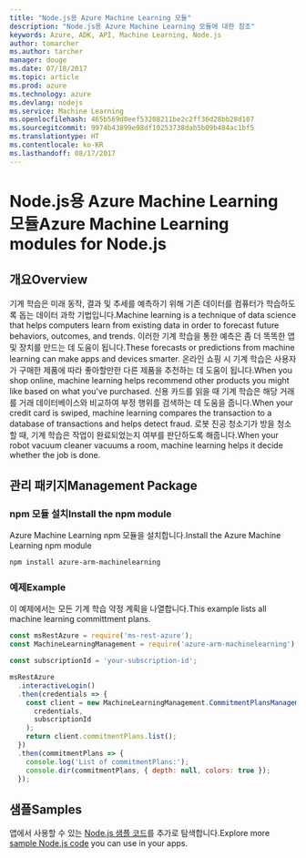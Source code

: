 ```yaml
---
title: "Node.js용 Azure Machine Learning 모듈"
description: "Node.js용 Azure Machine Learning 모듈에 대한 참조"
keywords: Azure, ADK, API, Machine Learning, Node.js
author: tomarcher
ms.author: tarcher
manager: douge
ms.date: 07/18/2017
ms.topic: article
ms.prod: azure
ms.technology: azure
ms.devlang: nodejs
ms.service: Machine Learning
ms.openlocfilehash: 465b569d0eef53208211be2c2ff36d28bb28d107
ms.sourcegitcommit: 9974b43899e98df10253738dab5b09b484ac1bf5
ms.translationtype: HT
ms.contentlocale: ko-KR
ms.lasthandoff: 08/17/2017
---
```

# <a name="azure-machine-learning-modules-for-nodejs"></a><span data-ttu-id="56534-104">Node.js용 Azure Machine Learning 모듈</span><span class="sxs-lookup"><span data-stu-id="56534-104">Azure Machine Learning modules for Node.js</span></span>

## <a name="overview"></a><span data-ttu-id="56534-105">개요</span><span class="sxs-lookup"><span data-stu-id="56534-105">Overview</span></span>

<span data-ttu-id="56534-106">기계 학습은 미래 동작, 결과 및 추세를 예측하기 위해 기존 데이터를 컴퓨터가 학습하도록 돕는 데이터 과학 기법입니다.</span><span class="sxs-lookup"><span data-stu-id="56534-106">Machine learning is a technique of data science that helps computers learn from existing data in order to forecast future behaviors, outcomes, and trends.</span></span> <span data-ttu-id="56534-107">이러한 기계 학습을 통한 예측은 좀 더 똑똑한 앱 및 장치를 만드는 데 도움이 됩니다.</span><span class="sxs-lookup"><span data-stu-id="56534-107">These forecasts or predictions from machine learning can make apps and devices smarter.</span></span> <span data-ttu-id="56534-108">온라인 쇼핑 시 기계 학습은 사용자가 구매한 제품에 따라 좋아할만한 다른 제품을 추천하는 데 도움이 됩니다.</span><span class="sxs-lookup"><span data-stu-id="56534-108">When you shop online, machine learning helps recommend other products you might like based on what you've purchased.</span></span> <span data-ttu-id="56534-109">신용 카드를 읽을 때 기계 학습은 해당 거래를 거래 데이터베이스와 비교하여 부정 행위를 검색하는 데 도움을 줍니다.</span><span class="sxs-lookup"><span data-stu-id="56534-109">When your credit card is swiped, machine learning compares the transaction to a database of transactions and helps detect fraud.</span></span> <span data-ttu-id="56534-110">로봇 진공 청소기가 방을 청소할 때, 기계 학습은 작업이 완료되었는지 여부를 판단하도록 해줍니다.</span><span class="sxs-lookup"><span data-stu-id="56534-110">When your robot vacuum cleaner vacuums a room, machine learning helps it decide whether the job is done.</span></span>

## <a name="management-package"></a><span data-ttu-id="56534-111">관리 패키지</span><span class="sxs-lookup"><span data-stu-id="56534-111">Management Package</span></span>


### <a name="install-the-npm-module"></a><span data-ttu-id="56534-112">npm 모듈 설치</span><span class="sxs-lookup"><span data-stu-id="56534-112">Install the npm module</span></span>

<span data-ttu-id="56534-113">Azure Machine Learning npm 모듈을 설치합니다.</span><span class="sxs-lookup"><span data-stu-id="56534-113">Install the Azure Machine Learning npm module</span></span>

```bash
npm install azure-arm-machinelearning
```

### <a name="example"></a><span data-ttu-id="56534-114">예제</span><span class="sxs-lookup"><span data-stu-id="56534-114">Example</span></span>

<span data-ttu-id="56534-115">이 예제에서는 모든 기계 학습 약정 계획을 나열합니다.</span><span class="sxs-lookup"><span data-stu-id="56534-115">This example lists all machine learning committment plans.</span></span>

```javascript
const msRestAzure = require('ms-rest-azure');
const MachineLearningManagement = require('azure-arm-machinelearning');

const subscriptionId = 'your-subscription-id';

msRestAzure
  .interactiveLogin()
  .then(credentials => {
    const client = new MachineLearningManagement.CommitmentPlansManagementClient(
      credentials,
      subscriptionId
    );
    return client.commitmentPlans.list();
  })
  .then(commitmentPlans => {
    console.log('List of commitmentPlans:');
    console.dir(commitmentPlans, { depth: null, colors: true });
  });
```

## <a name="samples"></a><span data-ttu-id="56534-116">샘플</span><span class="sxs-lookup"><span data-stu-id="56534-116">Samples</span></span>

<span data-ttu-id="56534-117">앱에서 사용할 수 있는 [Node.js 샘플 코드](https://azure.microsoft.com/resources/samples/?platform=nodejs)를 추가로 탐색합니다.</span><span class="sxs-lookup"><span data-stu-id="56534-117">Explore more [sample Node.js code](https://azure.microsoft.com/resources/samples/?platform=nodejs) you can use in your apps.</span></span>
